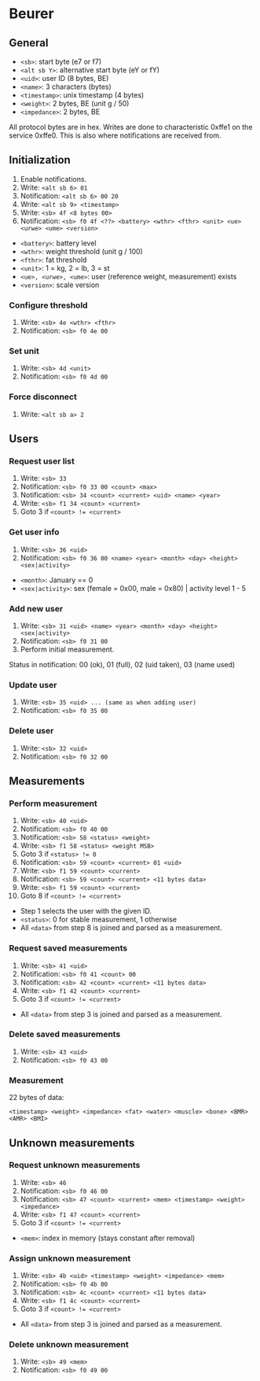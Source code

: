 Beurer
======

General
-------

* `<sb>`: start byte (e7 or f7)
* `<alt sb Y>`: alternative start byte (eY or fY)
* `<uid>`: user ID (8 bytes, BE)
* `<name>`: 3 characters (bytes)
* `<timestamp>`: unix timestamp (4 bytes)
* `<weight>`: 2 bytes, BE (unit g / 50)
* `<impedance>`: 2 bytes, BE

All protocol bytes are in hex. Writes are done to characteristic
0xffe1 on the service 0xffe0. This is also where notifications are
received from.


Initialization
--------------

1. Enable notifications.
2. Write: `<alt sb 6> 01`
3. Notification: `<alt sb 6> 00 20`
4. Write: `<alt sb 9> <timestamp>`
5. Write: `<sb> 4f <8 bytes 00>`
6. Notification: `<sb> f0 4f <??> <battery> <wthr> <fthr> <unit> <ue> <urwe> <ume> <version>`

* `<battery>`: battery level
* `<wthr>`: weight threshold (unit g / 100)
* `<fthr>`: fat threshold
* `<unit>`: 1 = kg, 2 = lb, 3 = st
* `<ue>, <urwe>, <ume>`: user (reference weight, measurement) exists
* `<version>`: scale version


### Configure threshold

1. Write: `<sb> 4e <wthr> <fthr>`
2. Notification: `<sb> f0 4e 00`


### Set unit

1. Write: `<sb> 4d <unit>`
2. Notification: `<sb> f0 4d 00`


### Force disconnect

1. Write: `<alt sb a> 2`


Users
-----

### Request user list

1. Write: `<sb> 33`
2. Notification: `<sb> f0 33 00 <count> <max>`
3. Notification: `<sb> 34 <count> <current> <uid> <name> <year>`
4. Write: `<sb> f1 34 <count> <current>`
5. Goto 3 if `<count> != <current>`


### Get user info

1. Write: `<sb> 36 <uid>`
2. Notification: `<sb> f0 36 00 <name> <year> <month> <day> <height> <sex|activity>`

* `<month>`: January == 0
* `<sex|activity>`: sex (female = 0x00, male = 0x80) | activity level 1 - 5


### Add new user

1. Write: `<sb> 31 <uid> <name> <year> <month> <day> <height> <sex|activity>`
2. Notification: `<sb> f0 31 00`
3. Perform initial measurement.

Status in notification: 00 (ok), 01 (full), 02 (uid taken), 03 (name used)

### Update user

1. Write: `<sb> 35 <uid> ... (same as when adding user)`
2. Notification: `<sb> f0 35 00`


### Delete user

1. Write: `<sb> 32 <uid>`
2. Notification: `<sb> f0 32 00`


Measurements
------------

### Perform measurement

1. Write: `<sb> 40 <uid>`
2. Notification: `<sb> f0 40 00`
3. Notification: `<sb> 58 <status> <weight>`
4. Write: `<sb> f1 58 <status> <weight MSB>`
5. Goto 3 if `<status> != 0`
6. Notification: `<sb> 59 <count> <current> 01 <uid>`
7. Write: `<sb> f1 59 <count> <current>`
8. Notification: `<sb> 59 <count> <current> <11 bytes data>`
9. Write: `<sb> f1 59 <count> <current>`
10. Goto 8 if `<count> != <current>`

* Step 1 selects the user with the given ID.
* `<status>`: 0 for stable measurement, 1 otherwise
* All `<data>` from step 8 is joined and parsed as a measurement.


### Request saved measurements

1. Write: `<sb> 41 <uid>`
2. Notification: `<sb> f0 41 <count> 00`
3. Notification: `<sb> 42 <count> <current> <11 bytes data>`
4. Write: `<sb> f1 42 <count> <current>`
5. Goto 3 if `<count> != <current>`

* All `<data>` from step 3 is joined and parsed as a measurement.


### Delete saved measurements

1. Write: `<sb> 43 <uid>`
2. Notification: `<sb> f0 43 00`


### Measurement

22 bytes of data:

`<timestamp> <weight> <impedance> <fat> <water> <muscle> <bone>
<BMR> <AMR> <BMI>`


Unknown measurements
--------------------

### Request unknown measurements

1. Write: `<sb> 46`
2. Notification: `<sb> f0 46 00`
3. Notification: `<sb> 47 <count> <current> <mem> <timestamp> <weight> <impedance>`
4. Write: `<sb> f1 47 <count> <current>`
5. Goto 3 if `<count> != <current>`

* `<mem>`: index in memory (stays constant after removal)


### Assign unknown measurement

1. Write: `<sb> 4b <uid> <timestamp> <weight> <impedance> <mem>`
2. Notification: `<sb> f0 4b 00`
3. Notification: `<sb> 4c <count> <current> <11 bytes data>`
4. Write: `<sb> f1 4c <count> <current>`
5. Goto 3 if `<count> != <current>`

* All `<data>` from step 3 is joined and parsed as a measurement.


### Delete unknown measurement

1. Write: `<sb> 49 <mem>`
2. Notification: `<sb> f0 49 00`
